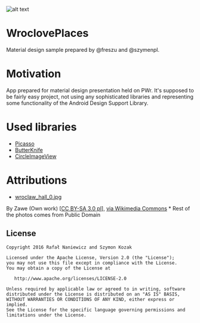 ![alt text](https://raw.githubusercontent.com/freszu/WroclovePlaces/master/app/src/main/res/mipmap-xxxhdpi/ic_launcher.png)

# WroclovePlaces
Material design sample prepared by @freszu and @szymenpl.

# Motivation
App prepared for material design presentation held on PWr. It's supposed to be fairly easy project, not using any sophisticated libraries and representing some functionality of the Android Design Support Library.

# Used libraries
* [Picasso](http://square.github.io/picasso/)
* [ButterKnife](http://jakewharton.github.io/butterknife/)
* [CircleImageView](https://github.com/hdodenhof/CircleImageView)

# Attributions
* <a href="https://raw.githubusercontent.com/freszu/WroclovePlaces/master/app/src/main/res/drawable-nodpi/wroclaw_centennial_hall0.jpg">
  wroclaw_hall_0.jpg
</a>
By Zawe (Own work) [<a href="http://creativecommons.org/licenses/by-sa/3.0/pl/deed.en">CC BY-SA 3.0 pl</a>], <a href="https://commons.wikimedia.org/wiki/File%3AHala_stulecia_wroc%C5%82aw_odbicie_fotnanny_zawe.jpg">via Wikimedia Commons</a>
* Rest of the photos comes from Public Domain

## License


    Copyright 2016 Rafał Naniewicz and Szymon Kozak

    Licensed under the Apache License, Version 2.0 (the "License");
    you may not use this file except in compliance with the License.
    You may obtain a copy of the License at

       http://www.apache.org/licenses/LICENSE-2.0

    Unless required by applicable law or agreed to in writing, software
    distributed under the License is distributed on an "AS IS" BASIS,
    WITHOUT WARRANTIES OR CONDITIONS OF ANY KIND, either express or implied.
    See the License for the specific language governing permissions and
    limitations under the License.
